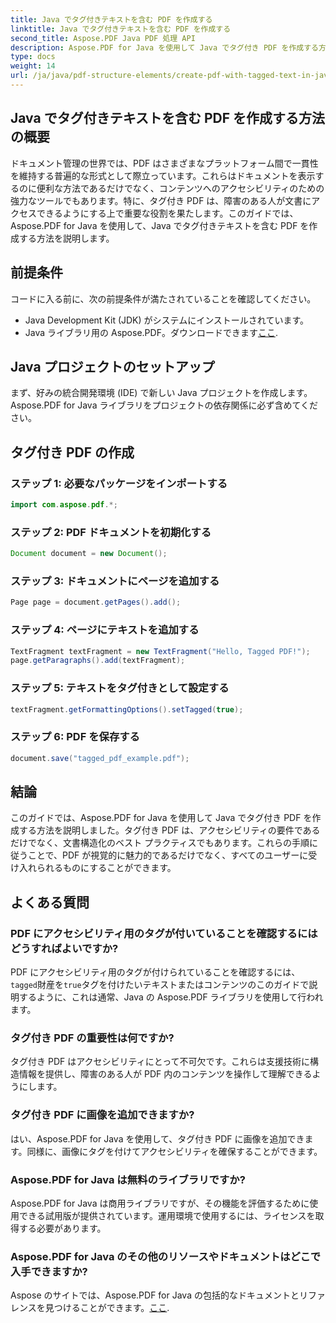 ```yaml
---
title: Java でタグ付きテキストを含む PDF を作成する
linktitle: Java でタグ付きテキストを含む PDF を作成する
second_title: Aspose.PDF Java PDF 処理 API
description: Aspose.PDF for Java を使用して Java でタグ付き PDF を作成する方法を学びます。当社のステップバイステップガイドは、アクセシビリティとコンプライアンスを保証します。
type: docs
weight: 14
url: /ja/java/pdf-structure-elements/create-pdf-with-tagged-text-in-java/
---
```


## Java でタグ付きテキストを含む PDF を作成する方法の概要

ドキュメント管理の世界では、PDF はさまざまなプラットフォーム間で一貫性を維持する普遍的な形式として際立っています。これらはドキュメントを表示するのに便利な方法であるだけでなく、コンテンツへのアクセシビリティのための強力なツールでもあります。特に、タグ付き PDF は、障害のある人が文書にアクセスできるようにする上で重要な役割を果たします。このガイドでは、Aspose.PDF for Java を使用して、Java でタグ付きテキストを含む PDF を作成する方法を説明します。

## 前提条件

コードに入る前に、次の前提条件が満たされていることを確認してください。

- Java Development Kit (JDK) がシステムにインストールされています。
-  Java ライブラリ用の Aspose.PDF。ダウンロードできます[ここ](https://releases.aspose.com/pdf/java/).

## Java プロジェクトのセットアップ

まず、好みの統合開発環境 (IDE) で新しい Java プロジェクトを作成します。 Aspose.PDF for Java ライブラリをプロジェクトの依存関係に必ず含めてください。

## タグ付き PDF の作成

### ステップ 1: 必要なパッケージをインポートする

```java
import com.aspose.pdf.*;
```

### ステップ 2: PDF ドキュメントを初期化する

```java
Document document = new Document();
```

### ステップ 3: ドキュメントにページを追加する

```java
Page page = document.getPages().add();
```

### ステップ 4: ページにテキストを追加する

```java
TextFragment textFragment = new TextFragment("Hello, Tagged PDF!");
page.getParagraphs().add(textFragment);
```

### ステップ 5: テキストをタグ付きとして設定する

```java
textFragment.getFormattingOptions().setTagged(true);
```

### ステップ 6: PDF を保存する

```java
document.save("tagged_pdf_example.pdf");
```

## 結論

このガイドでは、Aspose.PDF for Java を使用して Java でタグ付き PDF を作成する方法を説明しました。タグ付き PDF は、アクセシビリティの要件であるだけでなく、文書構造化のベスト プラクティスでもあります。これらの手順に従うことで、PDF が視覚的に魅力的であるだけでなく、すべてのユーザーに受け入れられるものにすることができます。

## よくある質問

### PDF にアクセシビリティ用のタグが付いていることを確認するにはどうすればよいですか?

 PDF にアクセシビリティ用のタグが付けられていることを確認するには、`tagged`財産を`true`タグを付けたいテキストまたはコンテンツのこのガイドで説明するように、これは通常、Java の Aspose.PDF ライブラリを使用して行われます。

### タグ付き PDF の重要性は何ですか?

タグ付き PDF はアクセシビリティにとって不可欠です。これらは支援技術に構造情報を提供し、障害のある人が PDF 内のコンテンツを操作して理解できるようにします。

### タグ付き PDF に画像を追加できますか?

はい、Aspose.PDF for Java を使用して、タグ付き PDF に画像を追加できます。同様に、画像にタグを付けてアクセシビリティを確保することができます。

### Aspose.PDF for Java は無料のライブラリですか?

Aspose.PDF for Java は商用ライブラリですが、その機能を評価するために使用できる試用版が提供されています。運用環境で使用するには、ライセンスを取得する必要があります。

### Aspose.PDF for Java のその他のリソースやドキュメントはどこで入手できますか?

 Aspose のサイトでは、Aspose.PDF for Java の包括的なドキュメントとリファレンスを見つけることができます。[ここ](https://reference.aspose.com/pdf/java/).